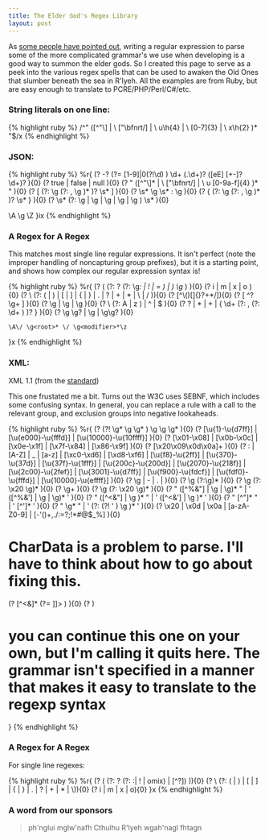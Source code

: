 ```yaml
---
title: The Elder God's Regex Library
layout: post
---
```

As [some people have pointed out](http://stackoverflow.com/a/1732454), writing a regular expression to parse some of the more complicated grammar's we use when developing is a good way to summon the elder gods. So I created this page to serve as a peek into the various regex spells that can be used to awaken the Old Ones that slumber beneath the sea in R'lyeh. All the examples are from Ruby, but are easy enough to translate to PCRE/PHP/Perl/C#/etc.

### String literals on one line:

{% highlight ruby %}
/^" ([^"\\] | \\ ["\\bfnrt\/] | \\ u\h{4} | \\ [0-7]{3} | \\ x\h{2} )* "$/x
{% endhighlight %}

### JSON:

{% highlight ruby %}
%r{
  (?<number>    -? (?= [1-9]|0(?!\d) ) \d+ (\.\d+)? ([eE] [+-]? \d+)? ){0}
  (?<boolean>   true | false | null ){0}
  (?<string>    " ([^"\\]* | \\ ["\\bfnrt\/] | \\ u [0-9a-f]{4} )* " ){0}
  (?<array>     \[  (?:  \g<json>  (?: , \g<json>  )*  )?  \s* \] ){0}
  (?<pair>      \s* \g<string> \s* : \g<json>  ){0}
  (?<object>    \{  (?:  \g<pair>  (?: , \g<pair>  )*  )?  \s* \} ){0}
  (?<json>      \s* (?: \g<number> | \g<boolean> | \g<string> | \g<array> | \g<object> ) \s* ){0}

  \A \g<json> \Z
}ix
{% endhighlight %}

### A Regex for A Regex

This matches most single line regular expressions. It isn't perfect (note the improper handling of noncapturing group prefixes), but it is a starting point, and shows how complex our regular expression syntax is!

{% highlight ruby %}
%r{
    (?<group>       \( (?: \? (?: \g<modifier>*: | ! | = ) | ) \g<root>* \) ){0}
    (?<modifier>    i | m | x | o ){0}
    (?<escaped>     \\ (?: \( | \) | \[ | \] | \{ | \} | \. | \? | \+ | \* | \\ | \/ )){0}
    (?<raw>         [^\\\(\)\[\]\{\}\?\+\*\/]){0}
    (?<class>       \[ \^? \g<raw>+ \] ){0}
    (?<matcher>     \g<escaped> | \g<raw> | \g<class> ){0}
    (?<anchor>      \\ (?: A | z ) | \^ | \$ ){0}
    (?<quantifier>  \? | \* | \+ | \{ \d+ (?: , (?: \d+ ) )? \} ){0}
    (?<root>        \g<matcher> \g<quantifier>? | \g<anchor> | \g<group>\g<quantifier>? ){0}

    \A\/ \g<root>* \/ \g<modifier>*\z
}x
{% endhighlight %}

### XML:

XML 1.1 (from the [standard](http://www.w3.org/TR/xml11/))

This one frustated me a bit. Turns out the W3C uses SEBNF, which includes some confusing syntax. In general, you can replace a rule with a call to the relevant group, and exclusion groups into negative lookaheads.

{% highlight ruby %}
%r{
  (?<document>        (?! \g<Char>* \g<RestrictedChar> \g<Char>* )
                      \g<prolog> \g<element> \g<Misc>* ){0}
  (?<Char>            [\u{1}-\u{d7ff}] | [\u{e000}-\u{fffd}] | [\u{10000}-\u{10ffff}] ){0}
  (?<RestrictedChar> [\x01-\x08] | [\x0b-\x0c] | [\x0e-\x1f] | [\x7f-\x84] | [\x86-\x9f] ){0}
  (?<Whitespace>      [\x20\x09\x0d\x0a]+ ){0}
  (?<NameStartChar> : | [A-Z] | _ | [a-z] | [\xc0-\xd6] | [\xd8-\xf6] | [\u{f8}-\u{2ff}]
    | [\u{370}-\u{37d}] | [\u{37f}-\u{1fff}] | [\u{200c}-\u{200d}] | [\u{2070}-\u{218f}]
    | [\u{2c00}-\u{2fef}] | [\u{3001}-\u{d7ff}] | [\u{f900}-\u{fdcf}] | [\u{fdf0}-\u{fffd}]
    | [\u{10000}-\u{effff}] ){0}
  (?<NameChar>       \g<NameStartChar> | - | \. |  ){0}
  (?<Name>           \g<NameStartChar> (?:\g<NameChar>)* ){0}
  (?<Names>          \g<Name> (?: \x20 \g<Name>)* ){0}
  (?<NameToken>      \g<NameChar>+ ){0}
  (?<NameTokens>     \g<NameToken> (?: \x20 \g<NameToken>)* ){0}
  (?<EntityValue>    " ([^%&"] | \g<PEReference> | \g<Reference>)* "
    |                ' ([^%&'] | \g<PEReference> | \g<Reference>)* ' ){0}
  (?<AttValue>       " ([^<&"] | \g<Reference> )* "
    |                ' ([^<&'] | \g<Reference> )* ' ){0}
  (?<SystemLiteral>  " [^"]* " | ' [^']* ' ){0}
  (?<PubidLiteral>   " \g<PubidChar>* " | ' (?: (?! ' ) \g<PubidChar> )* ' ){0}
  (?<PubidChar>      \x20 | \x0d | \x0a | [a-zA-Z0-9] | [-'()+,./:=?;!*#@$_%] ){0}
  # CharData is a problem to parse. I'll have to think about how to go about fixing this.
  (?<CharData>       [^<&]* (?= \]\]> ) ){0}
  (?<Comment>        <!-- ((\g<Char> - -) | (- )) -->)

  # you can continue this one on your own, but I'm calling it quits here. The grammar isn't specified in a manner that makes it easy to translate to the regexp syntax
}
{% endhighlight %}

### A Regex for A Regex

For single line regexes:

{% highlight ruby %}
%r{
    (?<group>    \( (?: \? (?: :| ! | omix) | [^?]) \)){0}
    (?<metachar> \\ (?: \( | \) | \[ | \] | \{ | \} | \. | \? | \+ | \* | \\)){0}
    (?<modifier> i | m | x | o){0}
}x
{% endhighlight %}

### A word from our sponsors

> ph'nglui mglw'nafh Cthulhu R'lyeh wgah'nagl fhtagn